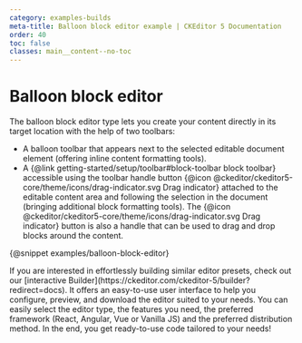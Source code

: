 ```yaml
---
category: examples-builds
meta-title: Balloon block editor example | CKEditor 5 Documentation
order: 40
toc: false
classes: main__content--no-toc
---
```


# Balloon block editor

The balloon block editor type lets you create your content directly in its target location with the help of two toolbars:

* A balloon toolbar that appears next to the selected editable document element (offering inline content formatting tools).
* A {@link getting-started/setup/toolbar#block-toolbar block toolbar} accessible using the toolbar handle button {@icon @ckeditor/ckeditor5-core/theme/icons/drag-indicator.svg Drag indicator}  attached to the editable content area and following the selection in the document (bringing additional block formatting tools). The {@icon @ckeditor/ckeditor5-core/theme/icons/drag-indicator.svg Drag indicator} button is also a handle that can be used to drag and drop blocks around the content.

{@snippet examples/balloon-block-editor}

<info-box hint>
	If you are interested in effortlessly building similar editor presets, check out our [interactive Builder](https://ckeditor.com/ckeditor-5/builder?redirect=docs). It offers an easy-to-use user interface to help you configure, preview, and download the editor suited to your needs. You can easily select the editor type, the features you need, the preferred framework (React, Angular, Vue or Vanilla JS) and the preferred distribution method. In the end, you get ready-to-use code tailored to your needs!
</info-box>
